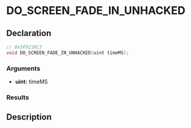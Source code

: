 # DO_SCREEN_FADE_IN_UNHACKED

## Declaration
```cpp
// 0x5F9218C3
void DO_SCREEN_FADE_IN_UNHACKED(uint timeMS);
```

### Arguments
- **uint:** timeMS

### Results

## Description
